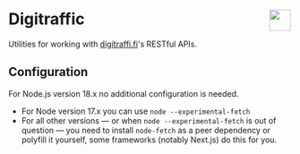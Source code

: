 <h1>Digitraffic <img src="https://junat.live/maskable_icon.png" align="right" width="38px"></h1>

Utilities for working with [digitraffi.fi](https://digitraffic.fi)'s RESTful APIs.

## Configuration

For Node.js version 18.x no additional configuration is needed.

- For Node version 17.x you can use `node --experimental-fetch`
- For all other versions — or when `node --experimental-fetch` is out of question — 
  you need to install `node-fetch` as a peer dependency or polyfill it yourself, 
  some frameworks (notably Next.js) do this for you.
